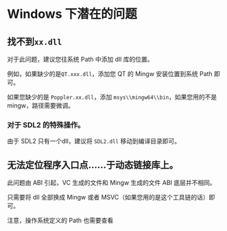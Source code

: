 # Windows 下潜在的问题

## 找不到`xx.dll`

对于此问题，建议您往系统 Path 中添加 dll 库的位置。

例如，如果缺少的是`QT.xxx.dll`，添加您 QT 的 Mingw 安装位置到系统 Path 即可。

如果您缺少的是 `Poppler.xx.dll`，添加 `msys\\mingw64\\bin`，如果您用的不是mingw，路径需要微调。

### 对于 SDL2 的特殊操作。

由于 SDL2 只有一个dll，建议将 `SDL2.dll` 移动到编译目录即可。

## 无法定位程序入口点……于动态链接库上。

此问题由 ABI 引起，VC 生成的文件和 Mingw 生成的文件 ABI 底层并不相同。

只需要将 dll 全部换成 Mingw 或者 MSVC（如果您用的是这个工具链的话）即可。

注意，操作系统定义的 Path 也需要查看